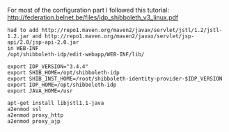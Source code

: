 
For most of the configuration part I followed this tutorial: http://federation.belnet.be/files/idp_shibboleth_v3_linux.pdf

```
had to add http://repo1.maven.org/maven2/javax/servlet/jstl/1.2/jstl-1.2.jar and http://repo1.maven.org/maven2/javax/servlet/jsp-api/2.0/jsp-api-2.0.jar
in WEB-INF
/opt/shibboleth-idp/edit-webapp/WEB-INF/lib/
```

```
export IDP_VERSION="3.4.4"
export SHIB_HOME=/opt/shibboleth-idp
export SHIB_INST_HOME=/root/shibboleth-identity-provider-$IDP_VERSION
export IDP_HOME=/opt/shibboleth-idp
export JAVA_HOME=/usr
```

```
apt-get install libjstl1.1-java
a2enmod ssl
a2enmod proxy_http
a2enmod proxy_ajp
```